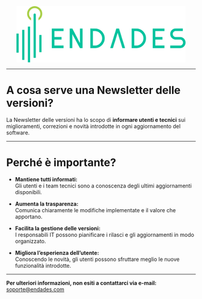 <!-- [![Endades](Imagenes/endades.png)](https://endades.com/) -->

<div style="display: flex; justify-content: center;">
  <a href="https://endades.com/">
    <img src="../images/endades.png" alt="Endades" width="450" />
  </a>
</div>

---

# A cosa serve una Newsletter delle versioni?

La Newsletter delle versioni ha lo scopo di **informare utenti e tecnici** sui miglioramenti, correzioni e novità introdotte in ogni aggiornamento del software.

---

# Perché è importante?

- **Mantiene tutti informati:**  
  Gli utenti e i team tecnici sono a conoscenza degli ultimi aggiornamenti disponibili.

- **Aumenta la trasparenza:**  
  Comunica chiaramente le modifiche implementate e il valore che apportano.

- **Facilita la gestione delle versioni:**  
  I responsabili IT possono pianificare i rilasci e gli aggiornamenti in modo organizzato.

- **Migliora l’esperienza dell’utente:**  
  Conoscendo le novità, gli utenti possono sfruttare meglio le nuove funzionalità introdotte.

---

**Per ulteriori informazioni, non esiti a contattarci via e-mail:**  
[soporte@endades.com](mailto:soporte@endades.com)
